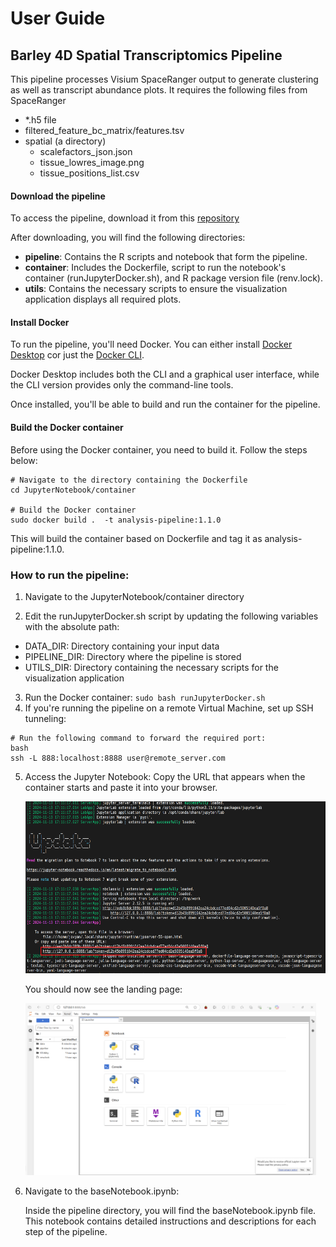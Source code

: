 
# User Guide
## Barley 4D Spatial Transcriptomics Pipeline 
This pipeline processes Visium SpaceRanger output to generate clustering as well as transcript abundance plots. 
It requires the following files from SpaceRanger
- *.h5 file
- filtered_feature_bc_matrix/features.tsv 
- spatial (a directory)
  - scalefactors_json.json
  - tissue_lowres_image.png
  - tissue_positions_list.csv


#### Download the pipeline
To access the pipeline, download it from this [repository](https://github.com/4D-Barley-Spatial-Transcriptomics/Barley-4D-Gene-Atlas-Public)

After downloading, you will find the following directories: 
- **pipeline**: Contains the R scripts and notebook that form the pipeline.
- **container**: Includes the Dockerfile, script to run the notebook's container (runJupyterDocker.sh), and R package version file (renv.lock).
- **utils**: Contains the necessary scripts to ensure the visualization application displays all required plots.

#### Install Docker
To run the pipeline, you'll need Docker. You can either install [Docker Desktop](https://docs.docker.com/desktop/) cor just the [Docker CLI](https://medium.com/devops-technical-notes-and-manuals/how-to-install-docker-on-ubuntu-22-04-b771fe57f3d2).

Docker Desktop includes both the CLI and a graphical user interface, while the CLI version provides only the command-line tools.

Once installed, you'll be able to build and run the container for the pipeline.

#### Build the Docker container
Before using the Docker container, you need to build it. Follow the steps below:
```
# Navigate to the directory containing the Dockerfile
cd JupyterNotebook/container

# Build the Docker container
sudo docker build .  -t analysis-pipeline:1.1.0 
```

This will build the container based on Dockerfile and tag it as analysis-pipeline:1.1.0.

### How to run the pipeline:

1. Navigate to the JupyterNotebook/container directory

2. Edit the runJupyterDocker.sh script by updating the following variables with the absolute path:

- DATA_DIR: Directory containing your input data
- PIPELINE_DIR: Directory where the pipeline is stored
- UTILS_DIR: Directory containing the necessary scripts for the visualization application
3. Run the Docker container:
`sudo bash runJupyterDocker.sh`
4. If you're running the pipeline on a remote Virtual Machine, set up SSH tunneling:
```
# Run the following command to forward the required port:
bash
ssh -L 888:localhost:8888 user@remote_server.com
```
5. Access the Jupyter Notebook:
Copy the URL that appears when the container starts and paste it into your browser.

    <img src="UserGuide/imgs/ntbkURL.png" alt="Description" height="275">

    You should now see the landing page:

    <img src="UserGuide/imgs/ntbkLandingPage.png" alt="Description" height="275">

6. Navigate to the baseNotebook.ipynb:

    Inside the pipeline directory, you will find the baseNotebook.ipynb file. 
    This notebook contains detailed instructions and descriptions for each step of the pipeline.


